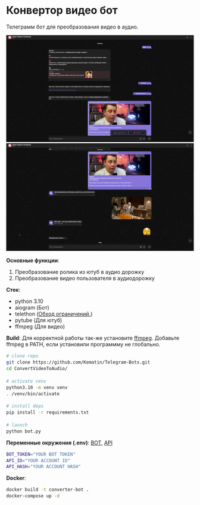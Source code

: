 # Конвертор видео бот

Телеграмм бот для преобразования видео в аудио.

![example1](example/first.png)
![example2](example/second.png)

**Основные функции**:
1. Преобразование ролика из ютуб в аудио дорожку
2. Преобразование видео пользователя в аудиодорожку

**Стек**:
- python 3.10
- aiogram (Бот)
- telethon ([Обход ограничений.](https://github.com/aiogram/aiogram/discussions/557))
- pytube (Для ютуб)
- ffmpeg (Для видео)

**Build**:
Для корректной работы так-же установите
[ffmpeg](https://www.ffmpeg.org/download.html). Добавьте ffmpeg в PATH, если установили программму не глобально.
```bash
# clone repo
git clone https://github.com/Kematin/Telegram-Bots.git
cd ConvertVideoToAudio/

# activate venv
python3.10 -m venv venv
. /venv/bin/activate

# install deps
pip install -r requirements.txt

# launch
python bot.py
```

**Переменные окружения (.env)**:
[BOT](https://web.telegram.org/a/#93372553), [API](https://my.telegram.org/)
```bash
BOT_TOKEN="YOUR BOT TOKEN"
API_ID="YOUR ACCOUNT ID"
API_HASH="YOUR ACCOUNT HASH"
```

**Docker**:
```bash
docker build -t converter-bot .
docker-compose up -d
```